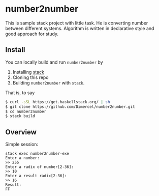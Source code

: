 # number2number

This is sample stack project with little task. He is converting number between different systems. Algorithm is written in declarative style and good approach for study.

## Install

You can locally build and run `number2number` by

1. Installing [stack](https://www.haskellstack.org)
2. Cloning this repo
3. Building `number2number` with `stack`.

That is, to say

```bash
$ curl -sSL https://get.haskellstack.org/ | sh
$ git clone https://github.com/Dimercel/number2number.git
$ cd number2number
$ stack build
```

## Overview

Simple session:

```
stack exec number2number-exe
Enter a number:
>> 255
Enter a radix of number[2-36]:
>> 10
Enter a result radix[2-36]:
>> 16
Result:
FF
```
